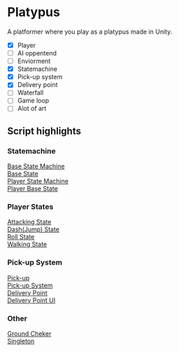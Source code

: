 # Platypus
A platformer where you play as a platypus made in Unity.<br>

- [x] Player
- [ ] AI oppentend
- [ ] Enviorment
- [x] Statemachine
- [X] Pick-up system
- [X] Delivery point
- [ ] Waterfall
- [ ] Game loop
- [ ] Alot of art

## Script highlights
### Statemachine
[Base State Machine](Assets/Scripts/Framework/StateMachine/StateMachineManager.cs)<br>
[Base State](Assets/Scripts/Framework/StateMachine/BaseState.cs)<br>
[Player State Machine](Assets/Scripts/Framework/StateMachine/PlayerStateManager.cs)<br>
[Player Base State](Assets/Scripts/Framework/StateMachine/PlayerBaseState.cs)<br>
### Player States
[Attacking State](Assets/Scripts/Player/States/PlayerSmackState.cs)<br>
[Dash(Jump) State](Assets/Scripts/Player/States/PlayerDashState.cs)<br>
[Roll State](Assets/Scripts/Player/States/PlayerRollState.cs)<br>
[Walking State](Assets/Scripts/Player/States/PlayerWalkingState.cs)<br>
### Pick-up System
[Pick-up](Assets/Scripts/Framework/Pick-up/Pickup.cs)<br>
[Pick-up System](Assets/Scripts/Framework/Pick-up/PickupSystem.cs)<br>
[Delivery Point](Assets/Scripts/Framework/Pick-up/DeliveryPoint.cs)<br>
[Delivery Point UI](Assets/Scripts/UI/World/DeliveryPointUI.cs)<br>
### Other
[Ground Cheker](Assets/Scripts/Framework/GroundChecker.cs)<br>
[Singleton](Assets/Scripts/Framework/Singleton.cs)<br>
